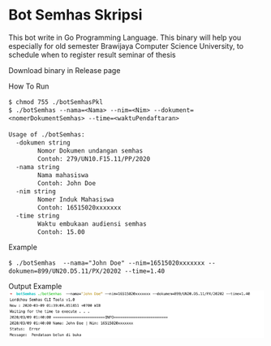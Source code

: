 # Bot Semhas Skripsi

This bot write in Go Programming Language. This binary will help you especially for old semester Brawijaya Computer Science University, to schedule when to register result seminar of thesis  

Download binary in Release page

How To Run
```cassandraql
$ chmod 755 ./botSemhasPkl
$ ./botSemhas --nama=<Nama> --nim=<Nim> --dokument=<nomerDokumentSemhas> --time=<waktuPendaftaran>

Usage of ./botSemhas:
  -dokumen string
        Nomor Dokumen undangan semhas 
        Contoh: 279/UN10.F15.11/PP/2020
  -nama string
        Nama mahasiswa 
        Contoh: John Doe
  -nim string
        Nomer Induk Mahasiswa 
        Contoh: 16515020xxxxxxx
  -time string
        Waktu embukaan audiensi semhas
        Contoh: 15.00
```

Example

``` 
$ ./botSemhas  --nama="John Doe" --nim=16515020xxxxxxx --dokumen=899/UN20.D5.11/PX/20202 --time=1.40
```

Output Example
![Image description](images/img1.png)